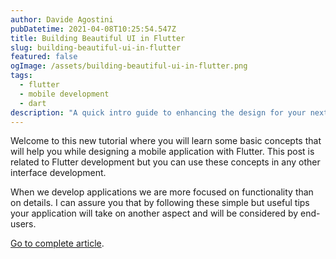 ```yaml
---
author: Davide Agostini
pubDatetime: 2021-04-08T10:25:54.547Z
title: Building Beautiful UI in Flutter
slug: building-beautiful-ui-in-flutter
featured: false
ogImage: /assets/building-beautiful-ui-in-flutter.png
tags:
  - flutter
  - mobile development
  - dart
description: "A quick intro guide to enhancing the design for your next Flutter mobile app."
---
```


Welcome to this new tutorial where you will learn some basic concepts that will help you while designing a mobile application with Flutter. This post is related to Flutter development but you can use these concepts in any other interface development.

When we develop applications we are more focused on functionality than on details. I can assure you that by following these simple but useful tips your application will take on another aspect and will be considered by end-users.

[Go to complete article](https://levelup.gitconnected.com/building-beautiful-ui-in-flutter-8e75277aa980).
